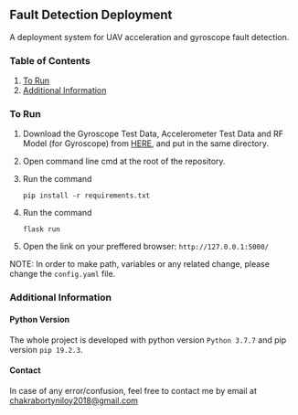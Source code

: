 ## Fault Detection Deployment
A deployment system for UAV acceleration and gyroscope fault detection.


### Table of Contents
1. [ To Run](#Using)
2. [ Additional Information ](#info)

<a name="using"></a>
### To Run
1. Download the Gyroscope Test Data, Accelerometer Test Data and RF Model (for Gyroscope) from [HERE](https://drive.google.com/drive/folders/15zxtT9X9mXi4XtUm6CU1fUBeEE_8bzYi?usp=sharing), and put in the same directory.

2.  Open command line cmd at the root of the repository.

3.  Run the command   

    `pip install -r requirements.txt` 

4. Run the command 

    `flask run`

5. Open the link on your preffered browser: `http://127.0.0.1:5000/`

NOTE:  In order to make path, variables or any related change, please change the `config.yaml` file. 



<a name="Version"></a>

<a name="info"></a>
### Additional Information
#### Python Version
The whole project is developed with python version `Python 3.7.7` and pip version `pip 19.2.3`.
#### Contact
In case of any error/confusion, feel free to contact me by email at chakrabortyniloy2018@gmail.com 

